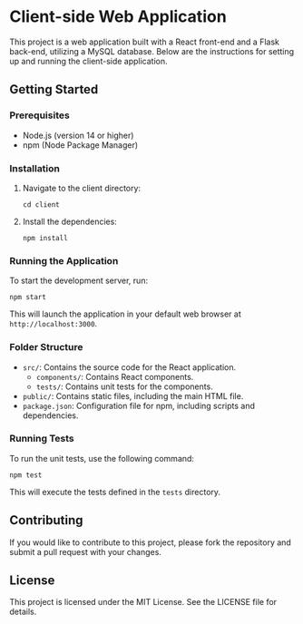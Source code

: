 # Client-side Web Application

This project is a web application built with a React front-end and a Flask back-end, utilizing a MySQL database. Below are the instructions for setting up and running the client-side application.

## Getting Started

### Prerequisites

- Node.js (version 14 or higher)
- npm (Node Package Manager)

### Installation

1. Navigate to the client directory:

   ```
   cd client
   ```

2. Install the dependencies:

   ```
   npm install
   ```

### Running the Application

To start the development server, run:

```
npm start
```

This will launch the application in your default web browser at `http://localhost:3000`.

### Folder Structure

- `src/`: Contains the source code for the React application.
  - `components/`: Contains React components.
  - `tests/`: Contains unit tests for the components.
- `public/`: Contains static files, including the main HTML file.
- `package.json`: Configuration file for npm, including scripts and dependencies.

### Running Tests

To run the unit tests, use the following command:

```
npm test
```

This will execute the tests defined in the `tests` directory.

## Contributing

If you would like to contribute to this project, please fork the repository and submit a pull request with your changes.

## License

This project is licensed under the MIT License. See the LICENSE file for details.